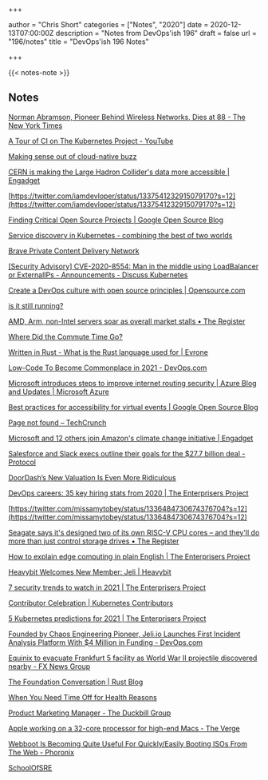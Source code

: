 +++

author = "Chris Short"
categories = ["Notes", "2020"]
date = 2020-12-13T07:00:00Z
description = "Notes from DevOps'ish 196"
draft = false
url = "196/notes"
title = "DevOps'ish 196 Notes"

+++

{{< notes-note >}}

## Notes

[Norman Abramson, Pioneer Behind Wireless Networks, Dies at 88 - The New York Times](https://www.nytimes.com/2020/12/11/technology/norman-abramson-dead.html?referringSource=articleShare)

[A Tour of CI on The Kubernetes Project - YouTube](https://www.youtube.com/watch?v=bttEcArAjUw&feature=youtu.be)

[Making sense out of cloud-native buzz](https://iximiuz.com/en/posts/making-sense-out-of-cloud-native-buzz/)

[CERN is making the Large Hadron Collider's data more accessible | Engadget](https://www.engadget.com/cern-large-hadron-collider-data-183901089.html)

[https://twitter.com/iamdevloper/status/1337541232915079170?s=12](https://twitter.com/iamdevloper/status/1337541232915079170?s=12)

[Finding Critical Open Source Projects | Google Open Source Blog](https://opensource.googleblog.com/2020/12/finding-critical-open-source-projects.html)

[Service discovery in Kubernetes - combining the best of two worlds](https://iximiuz.com/en/posts/service-discovery-in-kubernetes/)

[Brave Private Content Delivery Network](https://brave.com/brave-private-cdn/)

[[Security Advisory] CVE-2020-8554: Man in the middle using LoadBalancer or ExternalIPs - Announcements - Discuss Kubernetes](https://discuss.kubernetes.io/t/security-advisory-cve-2020-8554-man-in-the-middle-using-loadbalancer-or-externalips/14003)

[Create a DevOps culture with open source principles | Opensource.com](https://opensource.com/article/20/12/remote-devops)

[is it still running?](https://isitstillrunning.com/)

[AMD, Arm, non-Intel servers soar as overall market stalls • The Register](https://www.theregister.com/2020/12/10/idc_quarterly_server_tracker_q3_2020/)

[Where Did the Commute Time Go?](https://hbr.org/2020/12/where-did-the-commute-time-go)

[Written in Rust - What is the Rust language used for | Evrone](https://evrone.com/rust-vs-c)

[Low-Code To Become Commonplace in 2021 - DevOps.com](https://devops.com/low-code-to-become-commonplace-in-2021/)

[Microsoft introduces steps to improve internet routing security | Azure Blog and Updates | Microsoft Azure](https://azure.microsoft.com/en-us/blog/microsoft-introduces-steps-to-improve-internet-routing-security/)

[Best practices for accessibility for virtual events | Google Open Source Blog](https://opensource.googleblog.com/2020/12/best-practices-for-accessibility-for.html)

[Page not found – TechCrunch](https://techcrunch.com/2020/12/09/google-ceo-says-company-will-review-events-leading-up-to-dr-timnit-gebrus-departure/)

[Microsoft and 12 others join Amazon's climate change initiative | Engadget](https://www.engadget.com/microsoft-amazon-climate-pledge-unilever-181555273.html)

[Salesforce and Slack execs outline their goals for the $27.7 billion deal - Protocol](https://www.protocol.com/bulletins/salesforce-slack-execs-outline-vision)

[DoorDash’s New Valuation Is Even More Ridiculous](https://www.forbes.com/sites/greatspeculations/2020/12/08/doordashs-new-valuation-is-even-more-ridiculous/?sh=48ac30c03b34)

[DevOps careers: 35 key hiring stats from 2020 | The Enterprisers Project](https://enterprisersproject.com/article/2020/12/devops-35-career-stats-2020)

[https://twitter.com/missamytobey/status/1336484730674376704?s=12](https://twitter.com/missamytobey/status/1336484730674376704?s=12)

[Seagate says it's designed two of its own RISC-V CPU cores – and they'll do more than just control storage drives • The Register](https://www.theregister.com/2020/12/08/seagate_risc_v_computational_storage/)

[How to explain edge computing in plain English | The Enterprisers Project](https://enterprisersproject.com/article/2019/7/edge-computing-explained-plain-english)

[Heavybit Welcomes New Member: Jeli | Heavybit](https://www.heavybit.com/library/blog/heavybit-welcomes-new-member-jeli/)

[7 security trends to watch in 2021 | The Enterprisers Project](https://enterprisersproject.com/article/2020/12/7-security-trends-watch-2021)

[Contributor Celebration | Kubernetes Contributors](https://www.kubernetes.dev/events/kcc2020/)

[5 Kubernetes predictions for 2021 | The Enterprisers Project](https://enterprisersproject.com/article/2020/12/5-kubernetes-trends-2021)

[Founded by Chaos Engineering Pioneer, Jeli.io Launches First Incident Analysis Platform With $4 Million in Funding - DevOps.com](https://devops.com/founded-by-chaos-engineering-pioneer-jeli-io-launches-first-incident-analysis-platform-with-4-million-in-funding/)

[Equinix to evacuate Frankfurt 5 facility as World War II projectile discovered nearby - FX News Group](https://fxnewsgroup.com/forex-news/equinix-to-evacuate-frankfurt-5-facility-as-world-war-ii-projectile-discovered-nearby/)

[The Foundation Conversation | Rust Blog](https://blog.rust-lang.org/2020/12/07/the-foundation-conversation.html)

[When You Need Time Off for Health Reasons](https://hbr.org/podcast/2020/12/when-you-need-time-off-for-health-reasons)

[Product Marketing Manager - The Duckbill Group](https://apply.workable.com/duckbillgroup/j/60B7123948/)

[Apple working on a 32-core processor for high-end Macs - The Verge](https://www.theverge.com/2020/12/7/22158264/apple-32-core-processor-arm-mac-macbook-pro)

[Webboot Is Becoming Quite Useful For Quickly/Easily Booting ISOs From The Web - Phoronix](https://www.phoronix.com/scan.php?page=news_item&px=Webboot-Boot-Web-ISOs)

[SchoolOfSRE](https://linkedin.github.io/school-of-sre/)
